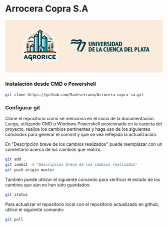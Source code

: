 # Arrocera Copra S.A
![head](header.png)
### Instalación desde CMD o Powershell

```bash
git clone https://github.com/Santserrano/Arrocera-copra-sa.git

```

### Configurar git 

Clone el repositorio como se menciona en el inicio de la documentación.
Luego, utilizando CMD o Windows Powershell posicionado en la carpeta del proyecto, realice los cambios pertinentes y haga uso de los siguientes comandos para generar el commit y que se vea reflejada la actualización.

En "Descripción breve de los cambios realizados" puede reemplazar con un comentario acerca de los cambios que realizó.

```bash
git add .
git commit -m "Descripción breve de los cambios realizados"
git push origin master
```

También puede utilizar el siguiente comando para verificar el estado de los cambios que aún no han sido guardados:
```bash
git status
```

Para actualizar el repositorio local con el repositorio actualizado en github, utilice el siguiente comando:
```bash
git pull
```
